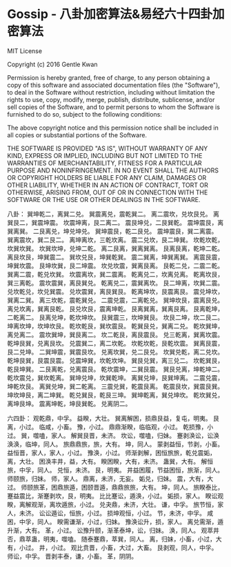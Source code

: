 # Gossip - 八卦加密算法&amp;易经六十四卦加密算法


MIT License

Copyright (c) 2016 Gentle Kwan

Permission is hereby granted, free of charge, to any person obtaining a copy
of this software and associated documentation files (the "Software"), to deal
in the Software without restriction, including without limitation the rights
to use, copy, modify, merge, publish, distribute, sublicense, and/or sell
copies of the Software, and to permit persons to whom the Software is
furnished to do so, subject to the following conditions:

The above copyright notice and this permission notice shall be included in all
copies or substantial portions of the Software.

THE SOFTWARE IS PROVIDED "AS IS", WITHOUT WARRANTY OF ANY KIND, EXPRESS OR
IMPLIED, INCLUDING BUT NOT LIMITED TO THE WARRANTIES OF MERCHANTABILITY,
FITNESS FOR A PARTICULAR PURPOSE AND NONINFRINGEMENT. IN NO EVENT SHALL THE
AUTHORS OR COPYRIGHT HOLDERS BE LIABLE FOR ANY CLAIM, DAMAGES OR OTHER
LIABILITY, WHETHER IN AN ACTION OF CONTRACT, TORT OR OTHERWISE, ARISING FROM,
OUT OF OR IN CONNECTION WITH THE SOFTWARE OR THE USE OR OTHER DEALINGS IN THE
SOFTWARE.

八卦：
巽坤乾二，离巽二兑。 巽震离兑，震乾巽二。 离二震坎，兑坎艮兑。 离巽艮二，巽震坤震。 坎震坤离，艮二离二。 震艮坤兑，二艮巽乾。 震坤震艮，离巽离巽。 二艮离兑，坤兑坤兑。 巽坤震艮，乾二艮兑。 震坤震艮，巽二离震。 巽离震坎，巽二艮二。 离坤离坎，三乾坎离。 震二兑坎，艮二坤巽。 坎乾坎乾，坎巽坎巽。 坎巽坎坤，兑坤二乾。 离二艮离，巽离巽离。 艮离艮离，乾坤二乾。 离艮坎艮，坤巽震二。 巽坎兑艮，坤巽乾巽。 震二巽离，坤巽离巽。 离震艮震，坤巽坎震。 艮坤坎巽，艮二坤震。 坎兑坎震，巽离艮离。 艮乾二兑，二震二乾。 巽离二震，乾兑坎巽。 坎震离坎，巽二震离。 乾离兑二，坎离兑离。 乾离坎艮，巽三离乾。 震坎震巽，离艮巽兑。 乾离兑二，震巽离坎。 艮二坤离，坎巽二震。 兑坎乾兑，坎兑巽震。 兑坎震巽，离艮巽艮。 乾离坤坎，艮震离艮。 震兑坤坎，巽离二巽。 离三坎乾，震乾巽兑。 二震兑震，二离乾兑。 巽坤坎艮，震离艮兑。 离兑坎离，巽离艮乾。 艮兑坎艮，震离坤乾。 艮离巽离，巽离艮离。 艮离乾坤，二乾离二。 艮离兑坤，乾坎坤坎。 艮巽震三，坎坤巽艮。 坎艮二坤，坎二艮二。 坤离坎坤，坎坤坎艮。 乾坎乾艮，巽坎震艮。 乾巽艮兑，巽离二兑。 乾坎巽坤，离兑离二。 震坎巽坤，巽艮离二。 坎二乾艮，离艮震艮。 兑三乾离，巽离坎震。 乾坤艮巽，兑离艮坎。 兑震巽二，离二坎乾。 坎乾坎乾，艮乾坎震。 巽离艮震，艮二兑坤。 二巽坤震，巽震艮坎。 兑离坎巽，兑二艮兑。 坎巽兑乾，离二兑坎。 乾坤艮巽，艮震艮震。 兑震坤巽，坎乾坎坤。 巽艮兑巽，离三兑二。 坎乾巽艮，乾艮坤巽。 二艮离乾，兑离震艮。 乾坎震坤，二巽艮震。 巽艮兑离，坤乾坤二。 乾坎震兑，巽坎乾离。 巽坤兑坤，坎巽乾坤。 离巽兑坤，艮巽坤离。 二震兑震，坤乾坎艮。 离巽兑坤，巽二乾离。 三震兑巽，乾震艮离。 乾震艮坎，巽震艮巽。 坤坎坤艮，离二坤巽。 乾兑巽艮，乾艮三坤。 巽坤乾离，巽兑坤坎。 乾坎巽兑，离坤艮坤。 震离坤乾，坤艮巽乾。 兑离阴二。

六四卦：
观乾鼎，中孚。 益睽，大壮。 巽离解困，损鼎艮益，复屯，明夷。 艮离，小过。 临咸，小畜。 豫，小过。 鼎鼎渐睽，临临观，小过。 乾损豫，小过。 巽，噬嗑，家人。 解巽艮晋，未济。 坎讼，噬嗑，归妹。 蹇剥涣讼，讼涣涣涣，临坤，同人。 旅鼎鼎旅，旅，大有。 坤，同人。 蒙剥益恒，节剥，小畜。 益恒晋，家人，家人，小过。 豫涣，小过。 师渐剥解，困恒旅旅，乾兑震姤，离，大壮。 困涣丰井，益，大有。 睽困睽，大有，未济。 蛊巽，大有。 解恒旅，中孚，同人。 兑恒，未济。 艮，明夷。 井益困履，节益困恒，旅渐，同人。 师颐旅，归妹。 师，家人。 鼎离，未济，无妄。 姤兑，归妹。 震，大有，大过。 师颐旅革，困鼎旅遁，困颐晋遁，鼎鼎旅旅，大有。 坤，同人。 旅睽泰比，蹇益震比，渐蹇剥坎，艮，明夷。 比比蹇讼，遁涣，小过。 姤损，家人。 睽讼观睽，离解观渐，离坎遁旅，小过。 兑夬鼎，未济，大壮。 谦，中孚。 旅节恒，家人，未济。 讼讼遁讼，恒旅，小过。 损坤观恒，小过。 节，未济，中孚。 咸困，中孚，同人。 睽需谦渐，小过，归妹。 豫涣讼升，损，家人。 离兑需渐，遁升渐，大有。 革，小过。 讼豫升颐，渐革泰坤，讼，归妹。 涣，同人。 观萃井否，鼎萃蛊，明夷，噬嗑。 随泰蹇鼎，萃巽，同人。 离，归妹，小畜，小过，大有，小过。 井，小过。 观比贲晋，小畜，大过，大畜。 艮剥观，同人，中孚。 师讼，中孚。 晋剥丰泰，谦，小畜。 革，阴阴。
